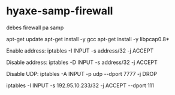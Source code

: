 # hyaxe-samp-firewall
debes firewall pa samp

apt-get update
apt-get install -y gcc
apt-get install -y libpcap0.8*

Enable address:
iptables -I INPUT -s address/32 -j ACCEPT

Disable address:
iptables -D INPUT -s address/32 -j ACCEPT

Disable UDP:
iptables -A INPUT -p udp --dport 7777 -j DROP

iptables -I INPUT -s 192.95.10.233/32 -j ACCEPT
--dport 111
